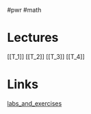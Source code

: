 #pwr #math 
# Lectures
[[T_1]]
[[T_2]]
[[T_3]]
[[T_4]]
# Links
[labs_and_exercises](https://cs.pwr.edu.pl/gebala/dyd/tpi2024.html)